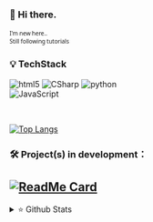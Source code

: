 ###   👋 Hi there.
<span style="font-size: 10px; font-family:'Segoe UI', Tahoma, Geneva, Verdana, sans-serif;">I'm new here..<br>
   Still following tutorials
</span>

###   💡 TechStack
![html5](https://img.shields.io/badge/html5-E34F26.svg?logoWidth=20&style=for-the-badge&logo=html5&logoColor=ffffff)
![CSharp](https://img.shields.io/badge/CSharp-641e77.svg?logoWidth=20&style=for-the-badge&logo=csharp&logoColor=ffffff)
![python](https://img.shields.io/badge/Python-FBBE55.svg?logoWidth=20&style=for-the-badge&logo=Python&logoColor=ffffff)
<br>
![JavaScript](https://img.shields.io/badge/JavaScript-efda4d.svg?logoWidth=20&style=for-the-badge&logo=JavaScript&logoColor=FFFFFF)



<br>

[![Top Langs](https://github-readme-stats.vercel.app/api/top-langs/?username=FreeXMelody&layout=compact)](https://github.com/FreeXMelody/github-readme-stats)

###   🛠️ Project(s) in development：
[![ReadMe Card](https://github-readme-stats.vercel.app/api/pin/?username=FreeXMelody&repo=NetworkCrawler&theme=vue)](https://github.com/FreeXMelody/NetworkCrawler)
---

<details>
   <summary>⭐ Github Stats</summary>
   <img align="left" style="display: block;" alt="[Fx.Lab_Christer's github stats" src="https://github-readme-stats.vercel.app/api?username=FreeXMelody&show_icons=true&hide_border=true&theme=vue" />
</details>
